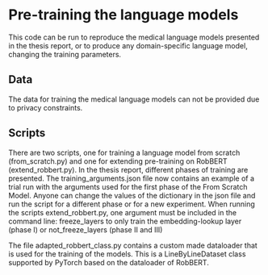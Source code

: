 # Pre-training the language models
This code can be run to reproduce the medical language models presented in the thesis report, or to produce any domain-specific language model, changing the training parameters.

## Data
The data for training the medical language models can not be provided due to privacy constraints.

## Scripts
There are two scripts, one for training a language model from scratch (from_scratch.py) and one for extending pre-training on RobBERT (extend_robbert.py).
In the thesis report, different phases of training are presented. The training_arguments.json file now contains an example of a trial run with the arguments used for the first phase of the From Scratch Model.
Anyone can change the values of the dictionary in the json file and run the script for a different phase or for a new experiment.
When running the scripts extend_robbert.py, one argument must be included in the command line: freeze_layers to only train the embedding-lookup layer (phase I) or not_freeze_layers (phase II and III)

The file adapted_robbert_class.py contains a custom made dataloader that is used for the training of the models. This is a LineByLineDataset class supported by PyTorch based on the dataloader of RobBERT.
